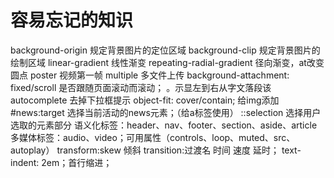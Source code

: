 # 容易忘记的知识
background-origin 规定背景图片的定位区域
background-clip 规定背景图片的绘制区域
linear-gradient 线性渐变
repeating-radial-gradient 径向渐变，at改变圆点
poster       视频第一帧
multiple  多文件上传
background-attachment: fixed/scroll 是否跟随页面滚动而滚动；
<bdo dir="rtl">该段落文字从右到左显示。</bdo>
autocomplete 去掉下拉框提示
object-fit: cover/contain;   给img添加
#news:target 选择当前活动的news元素；（给a标签使用）
::selection 选择用户选取的元素部分
语义化标签：header、nav、footer、section、aside、article
多媒体标签：audio、video；可用属性（controls、loop、muted、src、autoplay）
transform:skew 倾斜
transition:过渡名 时间 速度 延时；
text-indent: 2em；首行缩进；
